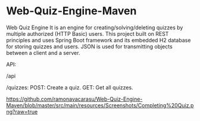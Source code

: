 # Web-Quiz-Engine-Maven

Web Quiz Engine It is an engine for creating/solving/deleting quizzes by multiple authorized (HTTP Basic) users. This project built on REST principles and uses Spring Boot framework and its embedded H2 database for storing quizzes and users. JSON is used for transmitting objects between a client and a server.

API:

/api

/quizzes:
 POST: Create a quiz.
 GET: Get all quizzes.
 
 https://github.com/ramonavacarasu/Web-Quiz-Engine-Maven/blob/master/src/main/resources/Screenshots/Completing%20Quiz.png?raw=true
 
 
 
 
 
 
 
 
 
 
 
 
 
 
 
 
 
 
 
 
 
 
 
 
 
 
 
 
 
 
 
 
 
 
 
 
 
 
